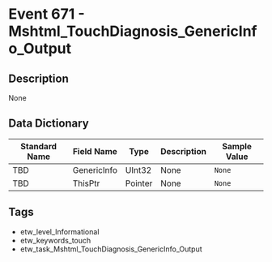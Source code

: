 # Event 671 - Mshtml_TouchDiagnosis_GenericInfo_Output

## Description
None

## Data Dictionary
|Standard Name|Field Name|Type|Description|Sample Value|
|---|---|---|---|---|
|TBD|GenericInfo|UInt32|None|`None`|
|TBD|ThisPtr|Pointer|None|`None`|

## Tags
* etw_level_Informational
* etw_keywords_touch
* etw_task_Mshtml_TouchDiagnosis_GenericInfo_Output